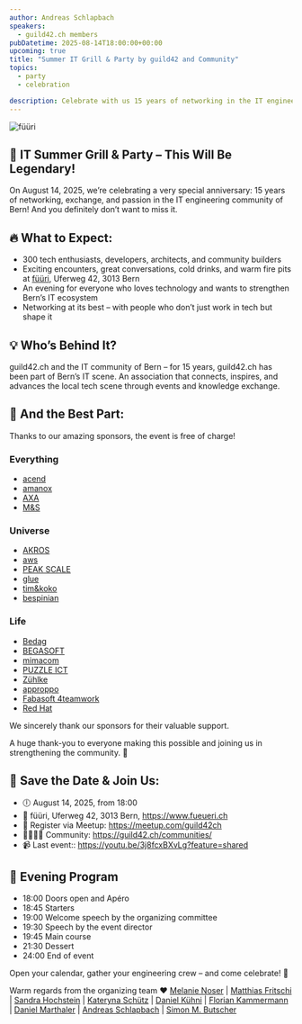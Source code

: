 ```yaml
---
author: Andreas Schlapbach
speakers:
  - guild42.ch members
pubDatetime: 2025-08-14T18:00:00+00:00
upcoming: true
title: "Summer IT Grill & Party by guild42 and Community"
topics:
  - party
  - celebration

description: Celebrate with us 15 years of networking in the IT engineering community Bern and the existence of guild42.ch!
---
```


![füüri](https://image.jimcdn.com/app/cms/image/transf/dimension=950x10000:format=jpg/path/s4851942e8d59e01c/image/if0f4686e2ea30211/version/1638873072/f%C3%BC%C3%BCri-story.jpg)

## 🥳 IT Summer Grill & Party – This Will Be Legendary!

On August 14, 2025, we’re celebrating a very special anniversary: 15 years of networking, exchange, and passion in the IT engineering community of Bern! And you definitely don’t want to miss it.

## 🔥 What to Expect:
- 300 tech enthusiasts, developers, architects, and community builders
- Exciting encounters, great conversations, cold drinks, and warm fire pits at [füüri](https://www.fueueri.ch), Uferweg 42, 3013 Bern
- An evening for everyone who loves technology and wants to strengthen Bern’s IT ecosystem
- Networking at its best – with people who don’t just work in tech but shape it

## 💡 Who’s Behind It?
 guild42.ch and the IT community of Bern – for 15 years, guild42.ch has been part of Bern’s IT scene. An association that connects, inspires, and advances the local tech scene through events and knowledge exchange.

## 💸 And the Best Part:
Thanks to our amazing sponsors, the event is free of charge!

### Everything
- [acend](https://acend.ch)
- [amanox](https://www.amanox.ch)
- [AXA](https://www.axa.ch/en/private-customers.html)
- [M&S](https://www.m-s.ch)

### Universe
- [AKROS](https://www.akros.ch)
- [aws](https://aws.amazon.com)
- [PEAK SCALE](https://peakscale.ch)
- [glue](https://www.glue.ch/de/startseite/)
- [tim&koko](https://tim-koko.ch)
- [bespinian](https://bespinian.io)

### Life
- [Bedag](https://www.bedag.ch)
- [BEGASOFT](https://www.begasoft.ch)
- [mimacom](https://www.mimacom.com)
- [PUZZLE ICT](https://www.puzzle.ch)
- [Zühlke](https://www.zuehlke.com)
- [approppo](https://www.approppo.ch)
- [Fabasoft 4teamwork](https://www.4teamwork.ch/en/company/about-us)
- [Red Hat](https://www.redhat.com/en)

We sincerely thank our sponsors for their valuable support.

A huge thank-you to everyone making this possible and joining us in strengthening the community. 🙏

## 📅 Save the Date & Join Us:
- 🕕 August 14, 2025, from 18:00
- 📍 füüri, Uferweg 42, 3013 Bern, https://www.fueueri.ch
- 🔗 Register via Meetup: https://meetup.com/guild42ch  
- 👨‍👩‍👧‍👦 Community:  https://guild42.ch/communities/
- 📹 Last event:: https://youtu.be/3j8fcxBXvLg?feature=shared

## 📢 Evening Program

- 18:00 Doors open and Apéro
- 18:45 Starters
- 19:00 Welcome speech by the organizing committee
- 19:30 Speech by the event director
- 19:45 Main course
- 21:30 Dessert
- 24:00 End of event

Open your calendar, gather your engineering crew – and come celebrate! 🚀

Warm regards from the organizing team ❤️
[Melanie Noser](https://www.linkedin.com/in/mnoser/) | [Matthias Fritschi](https://www.linkedin.com/in/matthias-fritschi/) | [Sandra Hochstein](https://www.linkedin.com/in/sandra-hochstein/) | [Kateryna Schütz](https://www.linkedin.com/in/kateryna-schuetz-b5927745/) | [Daniel Kühni](https://www.linkedin.com/in/dani-kuehni/) | [Florian Kammermann](https://www.linkedin.com/in/florian-k-9196651a/) | [Daniel Marthaler](https://www.linkedin.com/in/daniel-marthaler-34b36814/) | [Andreas Schlapbach](https://www.linkedin.com/in/andreas-schlapbach/) | [Simon M. Butscher](https://www.linkedin.com/in/simonbutscher/)